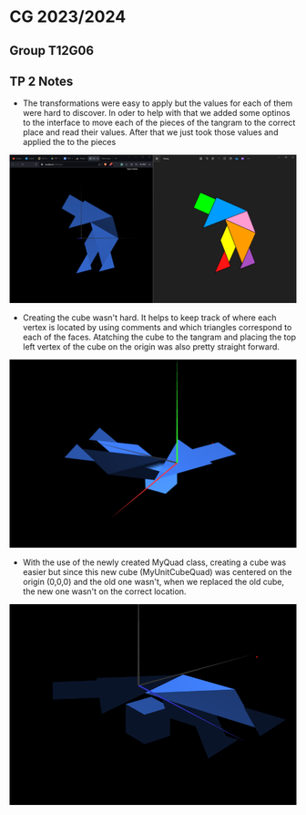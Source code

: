 # CG 2023/2024

## Group T12G06

## TP 2 Notes

- The transformations were easy to apply but the values for each of them were hard to discover. In oder to help with that
we added some optinos to the interface to move each of the pieces of the tangram to the correct place and read their values.
After that we just took those values and applied the to the pieces 

![Screenshot 1](screenshots/cg-t12g06-tp2-1.png)


- Creating the cube wasn't hard. It helps to keep track of where each vertex is located by using comments and which triangles correspond to each of the faces.
Atatching the cube to the tangram and placing the top left vertex of the cube on the origin was also pretty straight forward.

![Screenshot 2](screenshots/cg-t12g06-tp2-2.png)

- With the use of the newly created MyQuad class, creating a cube was easier but since this new cube (MyUnitCubeQuad)
 was centered on the origin (0,0,0) and the old one wasn't, when we replaced the old cube, the new one wasn't on the correct location.

![Screenshot 3](screenshots/cg-t12g06-tp2-3.png)